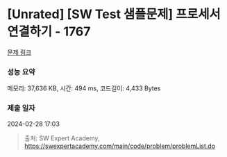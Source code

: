# [Unrated] [SW Test 샘플문제] 프로세서 연결하기 - 1767 

[문제 링크](https://swexpertacademy.com/main/code/problem/problemDetail.do?contestProbId=AV4suNtaXFEDFAUf) 

### 성능 요약

메모리: 37,636 KB, 시간: 494 ms, 코드길이: 4,433 Bytes

### 제출 일자

2024-02-28 17:03



> 출처: SW Expert Academy, https://swexpertacademy.com/main/code/problem/problemList.do